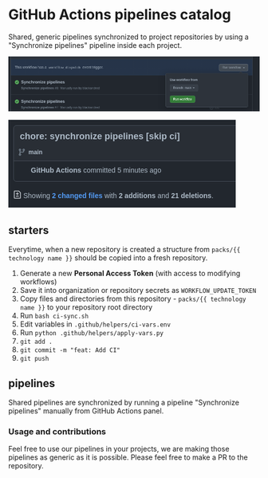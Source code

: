 GitHub Actions pipelines catalog
================================

Shared, generic pipelines synchronized to project repositories by using a "Synchronize pipelines" pipeline inside each project.

![img.png](docs/pipeline.png)

![img.png](docs/commit.png)

## starters

Everytime, when a new repository is created a structure from `packs/{{ technology name }}` should be copied into a fresh repository.

1. Generate a new **Personal Access Token** (with access to modifying workflows)
2. Save it into organization or repository secrets as `WORKFLOW_UPDATE_TOKEN`
3. Copy files and directories from this repository - `packs/{{ technology name }}` to your repository root directory
4. Run `bash ci-sync.sh`
5. Edit variables in `.github/helpers/ci-vars.env`
6. Run `python .github/helpers/apply-vars.py`
7. `git add .`
8. `git commit -m "feat: Add CI"`
9. `git push`

## pipelines

Shared pipelines are synchronized by running a pipeline "Synchronize pipelines" manually from GitHub Actions panel.

### Usage and contributions

Feel free to use our pipelines in your projects, we are making those pipelines as generic as it is possible.
Please feel free to make a PR to the repository.
